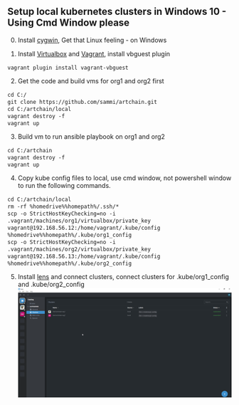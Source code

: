 Setup local kubernetes clusters in Windows 10 - Using Cmd Window please
-----------------------------------------------------------------------

0. Install [cygwin](https://cygwin.com/install.html), Get that Linux feeling - on Windows

1. Install [Virtualbox](https://www.virtualbox.org/) and [Vagrant](https://www.vagrantup.com/), install vbguest plugin
```
vagrant plugin install vagrant-vbguest
```

2. Get the code and build vms for org1 and org2 first
```
cd C:/
git clone https://github.com/sammi/artchain.git
cd C:/artchain/local
vagrant destroy -f
vagrant up
```
3. Build vm to run ansible playbook on org1 and org2
```
cd C:/artchain
vagrant destroy -f
vagrant up
```
4. Copy kube config files to local, use cmd window, not powershell window to run the following commands.

```
cd C:/artchain/local
rm -rf %homedrive%%homepath%/.ssh/*
scp -o StrictHostKeyChecking=no -i .vagrant/machines/org1/virtualbox/private_key vagrant@192.168.56.12:/home/vagrant/.kube/config %homedrive%%homepath%/.kube/org1_config
scp -o StrictHostKeyChecking=no -i .vagrant/machines/org2/virtualbox/private_key vagrant@192.168.56.13:/home/vagrant/.kube/config %homedrive%%homepath%/.kube/org2_config
```

5. Install [lens](https://k8slens.dev/) and connect clusters, connect clusters for .kube/org1_config and .kube/org2_config
![Screenshot](lens_with_clusters.png)
